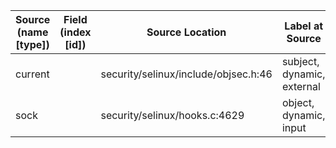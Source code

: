| Source (name [type])     | Field (index [id])  | Source Location                       | Label at Source              |
|--------------------------|---------------------|---------------------------------------|------------------------------|
| current                  |                     | security/selinux/include/objsec.h:46  | subject, dynamic, external   |
| sock                     |                     | security/selinux/hooks.c:4629         | object, dynamic, input       |
